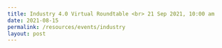 ```yaml
---
title: Industry 4.0 Virtual Roundtable <br> 21 Sep 2021, 10:00 am
date: 2021-08-15
permalink: /resources/events/industry
layout: post
---
```

